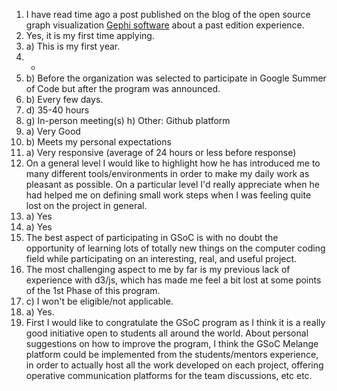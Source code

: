 1. I have read time ago a post published on the blog of the open source graph visualization [Gephi software](https://gephi.org/users/gsoc) about a past edition experience.
2. Yes, it is my first time applying.
3. a) This is my first year.
4. -
5. b) Before the organization was selected to participate in Google Summer of Code but after the program was announced.
6. b) Every few days.
7. d) 35-40 hours 
8.  g) In-person meeting(s) 
    h) Other: Github platform
9. a) Very Good 
10. b) Meets my personal expectations
11. a) Very responsive (average of 24 hours or less before response)
12. On a general level I would like to highlight how he has introduced me to many different tools/environments in order to make my daily work as pleasant as possible. On a particular level I'd really appreciate when he had helped me on defining small work steps when I was feeling quite lost on the project in general.
13. a) Yes
14. a) Yes
15. The best aspect of participating in GSoC is with no doubt the opportunity of learning lots of totally new things on the computer coding field while participating on an interesting, real, and useful project.
16. The most challenging aspect to me by far is my previous lack of experience with d3/js, which has made me feel a bit lost at some points of the 1st Phase of this program.
17. c) I won't be eligible/not applicable.
18. a) Yes.
19. First I would like to congratulate the GSoC program as I think it is a really good initiative open to students all around the world.
About personal suggestions on how to improve the program, I think the GSoC Melange platform could be implemented from the students/mentors experience, in order to actually host all the work developed on each project, offering operative communication platforms for the team discussions, etc etc.


